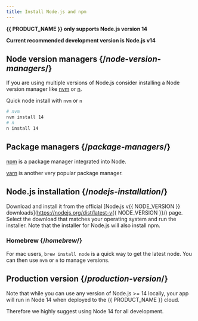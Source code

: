 ```yaml
---
title: Install Node.js and npm
---
```


**{{ PRODUCT_NAME }} only supports Node.js version 14**

**Current recommended development version is Node.js v14**

## Node version managers {/*node-version-managers*/}

If you are using multiple versions of Node.js consider installing a Node version manager like [nvm](https://github.com/nvm-sh/nvm) or [n](https://www.npmjs.com/package/n).

Quick node install with `nvm` or `n`

```bash
# nvm
nvm install 14
# n
n install 14
```

## Package managers {/*package-managers*/}

[npm](https://www.npmjs.com/) is a package manager integrated into Node.

[yarn](https://classic.yarnpkg.com/en/docs/cli/) is another very popular package manager.

## Node.js installation {/*nodejs-installation*/}

Download and install it from the official [Node.js v{{ NODE_VERSION }} downloads](https://nodejs.org/dist/latest-v{{ NODE_VERSION }}/) page. Select the download that matches your operating system and run the installer. Note that the installer for Node.js will also install npm.

### Homebrew {/*homebrew*/}

For mac users, `brew install node` is a quick way to get the latest node. You can then use `nvm` or `n` to manage versions.

## Production version {/*production-version*/}

Note that while you can use any version of Node.js >= 14 locally, your app will run in Node 14 when deployed to the {{ PRODUCT_NAME }} cloud.

Therefore we highly suggest using Node 14 for all development.
